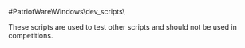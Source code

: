 #PatriotWare\Windows\dev_scripts\

These scripts are used to test other scripts and should not be used in competitions.